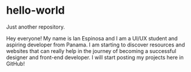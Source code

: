 # hello-world
Just another repository.

Hey everyone!
My name is Ian Espinosa and I am a UI/UX student and aspiring developer from Panama. I am starting to discover resources and websites that can really help in the journey of becoming a successful designer and front-end developer. I will start posting my projects here in GitHub!

